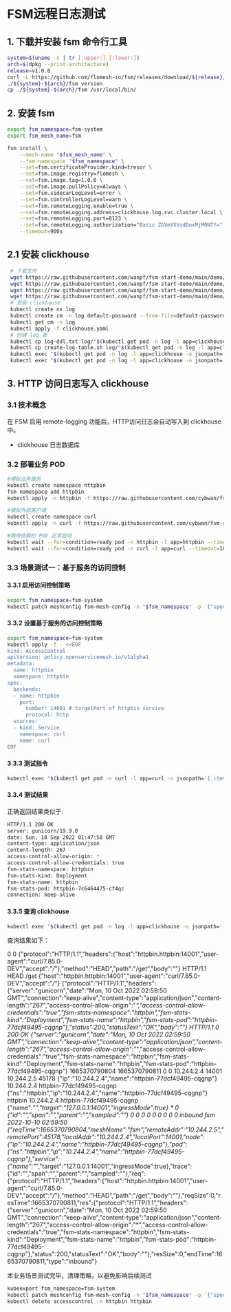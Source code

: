 

# FSM远程日志测试

## 1. 下载并安装 fsm 命令行工具

```bash
system=$(uname -s | tr [:upper:] [:lower:])
arch=$(dpkg --print-architecture)
release=v1.0.0
curl -L https://github.com/flomesh-io/fsm/releases/download/${release}/fsm-${release}-${system}-${arch}.tar.gz | tar -vxzf -
./${system}-${arch}/fsm version
cp ./${system}-${arch}/fsm /usr/local/bin/
```

## 2. 安装 fsm

```bash
export fsm_namespace=fsm-system 
export fsm_mesh_name=fsm 

fsm install \
    --mesh-name "$fsm_mesh_name" \
    --fsm-namespace "$fsm_namespace" \
    --set=fsm.certificateProvider.kind=tresor \
    --set=fsm.image.registry=flomesh \
    --set=fsm.image.tag=1.0.0 \
    --set=fsm.image.pullPolicy=Always \
    --set=fsm.sidecarLogLevel=error \
    --set=fsm.controllerLogLevel=warn \
    --set=fsm.remoteLogging.enable=true \
    --set=fsm.remoteLogging.address=clickhouse.log.svc.cluster.local \
    --set=fsm.remoteLogging.port=8123 \
    --set=fsm.remoteLogging.authorization="Basic ZGVmYXVsdDoxMjM0NTY=" \
    --timeout=900s
```

## 2.1 安装 clickhouse
```bash
 # 下载文件
 wget https://raw.githubusercontent.com/wanpf/fsm-start-demo/main/demo/remote-logging/clickhouse.yaml
 wget https://raw.githubusercontent.com/wanpf/fsm-start-demo/main/demo/remote-logging/default-password.xml
 wget https://raw.githubusercontent.com/wanpf/fsm-start-demo/main/demo/remote-logging/log-ddl.txt
 wget https://raw.githubusercontent.com/wanpf/fsm-start-demo/main/demo/remote-logging/create-log-table.sh
 # 安装 clickhouse
 kubectl create ns log
 kubectl create cm -n log default-password --from-file=default-password.xml
 kubectl get cm -n log
 kubectl apply -f clickhouse.yaml
 # 创建 log 表
 kubectl cp log-ddl.txt log/"$(kubectl get pod -n log -l app=clickhouse -o jsonpath='{.items..metadata.name}')":/tmp/
 kubectl cp create-log-table.sh log/"$(kubectl get pod -n log -l app=clickhouse -o jsonpath='{.items..metadata.name}')":/tmp/
 kubectl exec "$(kubectl get pod -n log -l app=clickhouse -o jsonpath='{.items..metadata.name}')" -n log -- ls /tmp/
 kubectl exec "$(kubectl get pod -n log -l app=clickhouse -o jsonpath='{.items..metadata.name}')" -n log -- sh /tmp/create-log-table.sh
```

## 3. HTTP 访问日志写入 clickhouse 

### 3.1 技术概念

在 FSM 启用 remote-logging 功能后，HTTP访问日志会自动写入到 clickhouse 中。

- clickhouse
  日志数据库

### 3.2 部署业务 POD

```bash
#模拟业务服务
kubectl create namespace httpbin
fsm namespace add httpbin
kubectl apply -n httpbin -f https://raw.githubusercontent.com/cybwan/fsm-start-demo/main/demo/access-control/httpbin.yaml

#模拟外部客户端
kubectl create namespace curl
kubectl apply -n curl -f https://raw.githubusercontent.com/cybwan/fsm-start-demo/main/demo/access-control/curl.yaml

#等待依赖的 POD 正常启动
kubectl wait --for=condition=ready pod -n httpbin -l app=httpbin --timeout=180s
kubectl wait --for=condition=ready pod -n curl -l app=curl --timeout=180s
```

### 3.3 场景测试一：基于服务的访问控制

#### 3.3.1 启用访问控制策略

```bash
export fsm_namespace=fsm-system
kubectl patch meshconfig fsm-mesh-config -n "$fsm_namespace" -p '{"spec":{"featureFlags":{"enableAccessControlPolicy":true}}}'  --type=merge
```

#### 3.3.2 设置基于服务的访问控制策略

```bash
export fsm_namespace=fsm-system
kubectl apply -f - <<EOF
kind: AccessControl
apiVersion: policy.openservicemesh.io/v1alpha1
metadata:
  name: httpbin
  namespace: httpbin
spec:
  backends:
  - name: httpbin
    port:
      number: 14001 # targetPort of httpbin service
      protocol: http
  sources:
  - kind: Service
    namespace: curl
    name: curl
EOF
```

#### 3.3.3 测试指令

```bash
kubectl exec "$(kubectl get pod -n curl -l app=curl -o jsonpath='{.items..metadata.name}')" -n curl -- curl -sI http://httpbin.httpbin:14001/get
```

#### 3.3.4 测试结果

正确返回结果类似于:

```bash
HTTP/1.1 200 OK
server: gunicorn/19.9.0
date: Sun, 18 Sep 2022 01:47:58 GMT
content-type: application/json
content-length: 267
access-control-allow-origin: *
access-control-allow-credentials: true
fsm-stats-namespace: httpbin
fsm-stats-kind: Deployment
fsm-stats-name: httpbin
fsm-stats-pod: httpbin-7c6464475-cf4qc
connection: keep-alive
```

#### 3.3.5 查询 clickhouse
```bash
kubectl exec "$(kubectl get pod -n log -l app=clickhouse -o jsonpath='{.items..metadata.name}')" -n log -- clickhouse-client --password 123456 -q "select * from log limit 0, 1;"
```

查询结果如下：

0       0                               {"protocol":"HTTP/1.1","headers":{"host":"httpbin.httpbin:14001","user-agent":"curl/7.85.0-DEV","accept":"*/*"},"method":"HEAD","path":"/get","body":""}                HTTP/1.1                                              HEAD    /get    {"host":"httpbin.httpbin:14001","user-agent":"curl/7.85.0-DEV","accept":"*/*"}          {"protocol":"HTTP/1.1","headers":{"server":"gunicorn","date":"Mon, 10 Oct 2022 02:59:50 GMT","connection":"keep-alive","content-type":"application/json","content-length":"267","access-control-allow-origin":"*","access-control-allow-credentials":"true","fsm-stats-namespace":"httpbin","fsm-stats-kind":"Deployment","fsm-stats-name":"httpbin","fsm-stats-pod":"httpbin-77dcf49495-cqgnp"},"status":200,"statusText":"OK","body":""}  HTTP/1.1        0               200     OK      {"server":"gunicorn","date":"Mon, 10 Oct 2022 02:59:50 GMT","connection":"keep-alive","content-type":"application/json","content-length":"267","access-control-allow-origin":"*","access-control-allow-credentials":"true","fsm-stats-namespace":"httpbin","fsm-stats-kind":"Deployment","fsm-stats-name":"httpbin","fsm-stats-pod":"httpbin-77dcf49495-cqgnp"}             1665370790804   1665370790811   0       0       10.244.2.4      14001   10.244.2.5    45178   {"ip":"10.244.2.4","name":"httpbin-77dcf49495-cqgnp"}   10.244.2.4      httpbin-77dcf49495-cqgnp        {"ns":"httpbin","ip":"10.244.2.4","name":"httpbin-77dcf49495-cqgnp"}    httpbin 10.244.2.4   httpbin-77dcf49495-cqgnp {"name":"*","target":"127.0.0.1:14001","ingressMode":true}      *                       0       {"id":"","span":"","parent":"","sampled":""}                                                 0
        0       0       0       0       0       0       0       0               inbound fsm     2022-10-10 02:59:50     {"reqTime":1665370790804,"meshName":"fsm","remoteAddr":"10.244.2.5","remotePort":45178,"localAddr":"10.244.2.4","localPort":14001,"node":{"ip":"10.244.2.4","name":"httpbin-77dcf49495-cqgnp"},"pod":{"ns":"httpbin","ip":"10.244.2.4","name":"httpbin-77dcf49495-cqgnp"},"service":{"name":"*","target":"127.0.0.1:14001","ingressMode":true},"trace":{"id":"","span":"","parent":"","sampled":""},"req":{"protocol":"HTTP/1.1","headers":{"host":"httpbin.httpbin:14001","user-agent":"curl/7.85.0-DEV","accept":"*/*"},"method":"HEAD","path":"/get","body":""},"reqSize":0,"resTime":1665370790811,"res":{"protocol":"HTTP/1.1","headers":{"server":"gunicorn","date":"Mon, 10 Oct 2022 02:59:50 GMT","connection":"keep-alive","content-type":"application/json","content-length":"267","access-control-allow-origin":"*","access-control-allow-credentials":"true","fsm-stats-namespace":"httpbin","fsm-stats-kind":"Deployment","fsm-stats-name":"httpbin","fsm-stats-pod":"httpbin-77dcf49495-cqgnp"},"status":200,"statusText":"OK","body":""},"resSize":0,"endTime":1665370790811,"type":"inbound"}

本业务场景测试完毕，清理策略，以避免影响后续测试

```bash
kubeexport fsm_namespace=fsm-system
kubectl patch meshconfig fsm-mesh-config -n "$fsm_namespace" -p '{"spec":{"featureFlags":{"enableAccessControlPolicy":false}}}'  --type=merge
kubectl delete accesscontrol -n httpbin httpbin
```
